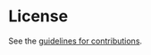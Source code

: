 # License

See the
[guidelines for contributions](https://github.com/ulrichwisser/draft-wisser-registrylock/blob/master/CONTRIBUTING.md).
